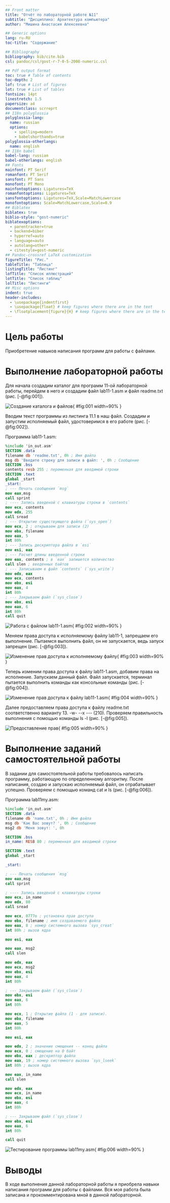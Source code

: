 ```yaml
---
## Front matter
title: "Отчёт по лабораторной работе №11"
subtitle: "Дисциплина: Архитектура компьютера"
author: "Мишина Анастасия Алексеевна"

## Generic options
lang: ru-RU
toc-title: "Содержание"

## Bibliography
bibliography: bib/cite.bib
csl: pandoc/csl/gost-r-7-0-5-2008-numeric.csl

## Pdf output format
toc: true # Table of contents
toc-depth: 2
lof: true # List of figures
lot: true # List of tables
fontsize: 14pt
linestretch: 1.5
papersize: a4
documentclass: scrreprt
## I18n polyglossia
polyglossia-lang:
  name: russian
  options:
	- spelling=modern
	- babelshorthands=true
polyglossia-otherlangs:
  name: english
## I18n babel
babel-lang: russian
babel-otherlangs: english
## Fonts
mainfont: PT Serif
romanfont: PT Serif
sansfont: PT Sans
monofont: PT Mono
mainfontoptions: Ligatures=TeX
romanfontoptions: Ligatures=TeX
sansfontoptions: Ligatures=TeX,Scale=MatchLowercase
monofontoptions: Scale=MatchLowercase,Scale=0.9
## Biblatex
biblatex: true
biblio-style: "gost-numeric"
biblatexoptions:
  - parentracker=true
  - backend=biber
  - hyperref=auto
  - language=auto
  - autolang=other*
  - citestyle=gost-numeric
## Pandoc-crossref LaTeX customization
figureTitle: "Рис."
tableTitle: "Таблица"
listingTitle: "Листинг"
lofTitle: "Список иллюстраций"
lotTitle: "Список таблиц"
lolTitle: "Листинги"
## Misc options
indent: true
header-includes:
  - \usepackage{indentfirst}
  - \usepackage{float} # keep figures where there are in the text
  - \floatplacement{figure}{H} # keep figures where there are in the text
---
```


# Цель работы

Приобретение навыков написания программ для работы с файлами.

# Выполнение лабораторной работы

Для начала создадим каталог для программ 11-ой лабораторной работы, перейдем в него и создадим файл lab11-1.asm и файл readme.txt (рис. [-@fig:001]).

![Создание каталога и файлов](image/fig1.png){ #fig:001 width=90% }

Вводим текст программы из листинга 11.1 в наш файл. Создадим и запустим исполняемый файл, удостоверимся в его работе (рис. [-@fig:002]).

Программа lab11-1.asm:
```nasm
%include 'in_out.asm'
SECTION .data
filename db 'readme.txt', 0h ; Имя файла
msg db 'Введите строку для записи в файл: ', 0h ; Сообщение
SECTION .bss
contents resb 255 ; переменная для вводимой строки
SECTION .text
global _start
_start:
; --- Печать сообщения `msg`
mov eax,msg
call sprint
; ---- Запись введеной с клавиатуры строки в `contents`
mov ecx, contents
mov edx, 255
call sread
; --- Открытие существующего файла (`sys_open`)
mov ecx, 2 ; открываем для записи (2)
mov ebx, filename
mov eax, 5
int 80h
; --- Запись дескриптора файла в `esi`
mov esi, eax
; --- Расчет длины введенной строки
mov eax, contents ; в `eax` запишется количество
call slen ; введенных байтов
; --- Записываем в файл `contents` (`sys_write`)
mov edx, eax
mov ecx, contents
mov ebx, esi
mov eax, 4
int 80h
; --- Закрываем файл (`sys_close`)
mov ebx, esi
mov eax, 6
int 80h
call quit
```

![Работа с файлом lab11-1.asm](image/fig2.png){ #fig:002 width=90% }

Меняем права доступа к исполняемому файлу lab11-1, запрещаем его выполнение. Пытаемся выполнить файл, он не запускается, ведь запуск запрещен (рис. [-@fig:003]).

![Изменение прав доступа к исполняемому файлу](image/fig3.png){ #fig:003 width=90% }

Теперь изменим права доступа к файлу lab11-1.asm, добавим права на исполнение. Запускаем данный файл. Файл запускается, терминал пытается выполнить команды как консольные команды (рис. [-@fig:004]).

![Изменение прав доступа к файлу lab11-1.asm](image/fig4.png){ #fig:004 width=90% }

Далее предоставляем права доступа к файлу readme.txt соответственно варианту 13. -w- --x --- (210). Проверяем правильность выполнения с помощью команды ls -l (рис. [-@fig:005]).

![Предоставление прав](image/fig5.png){ #fig:005 width=90% }

# Выполнение заданий самостоятельной работы

В задании для самостоятельной работы требовалось написать программу, работающую по определенному алгоритму. После написания, создаю и запускаю исполняемый файл, он отрабатывает успешно. Проверяем с помощью команд cat и ls (рис. [-@fig:006]).

Программа lab11my.asm:
```nasm
%include 'in_out.asm'
SECTION .data
filename db 'name.txt', 0h ; Имя файла
msg db 'Как Вас зовут? ', 0h ; Сообщение
msg2 db 'Меня зовут: ', 0h

SECTION .bss
in_name: RESB 80 ; переменная для вводимой строки

SECTION .text
global _start

_start:

; --- Печать сообщения `msg`
mov eax,msg
call sprint

; ---- Запись введеной с клавиатуры строки
mov ecx, in_name
mov edx, 80
call sread

mov ecx, 0777o ; установка прав доступа
mov ebx, filename ; имя создаваемого файла
mov eax, 8 ; номер системного вызова `sys_creat`
int 80h ; вызов ядра

mov esi, eax

mov eax, msg2
call slen

mov edx, eax
mov ecx, msg2
mov ebx, esi
mov eax, 4
int 80h

; --- Закрываем файл (`sys_close`)
mov ebx, esi
mov eax, 6
int 80h

mov ecx, 1 ; Открытие файла (1 - для записи).
mov ebx, filename
mov eax, 5
int 80h

mov esi, eax

mov edx, 2 ; значение смещения -- конец файла
mov ecx, 0 ; смещение на 0 байт
mov ebx, eax ; дескриптор файла
mov eax, 19 ; номер системного вызова `sys_lseek`
int 80h ; вызов ядра

mov eax, in_name
call slen

mov edx, eax
mov ecx, in_name
mov ebx, esi
mov eax, 4
int 80h

; --- Закрываем файл (`sys_close`)
mov ebx, esi
mov eax, 6
int 80h

call quit
```

![Тестирование программы lab11my.asm](image/fig6.png){ #fig:006 width=90% }

# Выводы

В ходе выполнения данной лабораторной работы я приобрела навыки написания программ для работы с файлами. Вся моя работа была записана и прокомментирована мной в данной лабораторной.
